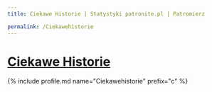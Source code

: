 ```yaml
---
title: Ciekawe Historie | Statystyki patronite.pl | Patromierz

permalink: /Ciekawehistorie
---
```


# [Ciekawe Historie](https://patronite.pl/Ciekawehistorie)

{% include profile.md name="Ciekawehistorie" prefix="c" %}
